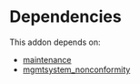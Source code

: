 # Dependencies

This addon depends on:

- [maintenance](../../odoo-bringout-oca-ocb-maintenance)
- [mgmtsystem_nonconformity](../../odoo-bringout-oca-management-system-mgmtsystem_nonconformity)
